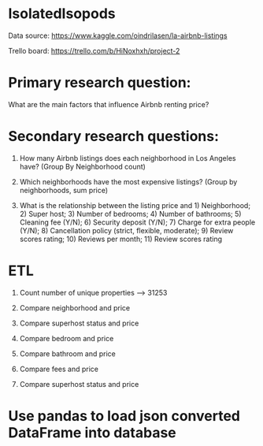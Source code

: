 # IsolatedIsopods

Data source: https://www.kaggle.com/oindrilasen/la-airbnb-listings

Trello board: https://trello.com/b/HiNoxhxh/project-2

# Primary research question: 
What are the main factors that influence Airbnb renting price?

# Secondary research questions:
1) How many Airbnb listings does each neighborhood in Los Angeles have? (Group By Neighborhood count)

2) Which neighborhoods have the most expensive listings? (Group by neighborhoods, sum price)

3) What is the relationship between the listing price and 1) Neighborhood; 2) Super host; 3) Number of bedrooms; 4) Number of bathrooms; 5) Cleaning fee (Y/N); 6) Security deposit (Y/N); 7) Charge for extra people (Y/N); 8) Cancellation policy (strict, flexible, moderate); 9) Review scores rating; 10) Reviews per month; 11) Review scores rating

# ETL
1) Count number of unique properties --> 31253

2) Compare neighborhood and price

3) Compare superhost status and price

4) Compare bedroom and price

5) Compare bathroom and price

6) Compare fees and price

7) Compare superhost status and price

# Use pandas to load json converted DataFrame into database
